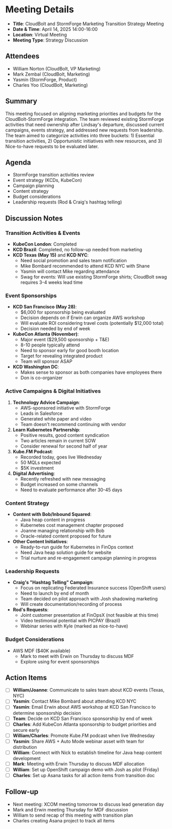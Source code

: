# Meeting Details
- **Title**: CloudBolt and StormForge Marketing Transition Strategy Meeting
- **Date & Time**: April 14, 2025 14:00-16:00
- **Location**: Virtual Meeting
- **Meeting Type**: Strategy Discussion

## Attendees
- William Norton (CloudBolt, VP Marketing)
- Mark Zembal (CloudBolt, Marketing)
- Yasmin (StormForge, Product)
- Charles Yoo (CloudBolt, Marketing)

## Summary
This meeting focused on aligning marketing priorities and budgets for the CloudBolt-StormForge integration. The team reviewed existing StormForge activities that need ownership after Lindsay's departure, discussed current campaigns, events strategy, and addressed new requests from leadership. The team aimed to categorize activities into three buckets: 1) Essential transition activities, 2) Opportunistic initiatives with new resources, and 3) Nice-to-have requests to be evaluated later.

## Agenda
- StormForge transition activities review
- Event strategy (KCDs, KubeCon)
- Campaign planning
- Content strategy
- Budget considerations
- Leadership requests (Rod & Craig's hashtag telling)

## Discussion Notes
### Transition Activities & Events
- **KubeCon London**: Completed
- **KCD Brazil**: Completed, no follow-up needed from marketing
- **KCD Texas (May 15)** and **KCD NYC**:
    - Need social promotion and sales team notification
    - Mike Bombard recommended to attend KCD NYC with Shane
    - Yasmin will contact Mike regarding attendance
    - Swag for events: Will use existing StormForge shirts; CloudBolt swag requires 3-4 weeks lead time

### Event Sponsorships
- **KCD San Francisco (May 28)**:
    - $6,000 for sponsorship being evaluated
    - Decision depends on if Erwin can organize AWS workshop
    - Will evaluate ROI considering travel costs (potentially $12,000 total)
    - Decision needed by end of week
- **KubeCon Atlanta (November)**:
    - Major event ($29,500 sponsorship + T&E)
    - 8-10 people typically attend
    - Need to sponsor early for good booth location
    - Target for revealing integrated product
    - Team will sponsor ASAP
- **KCD Washington DC**:
    - Makes sense to sponsor as both companies have employees there
    - Don is co-organizer

### Active Campaigns & Digital Initiatives
1. **Technology Advice Campaign**:
    - AWS-sponsored initiative with StormForge
    - Leads in Salesforce
    - Generated white paper and video
    - Team doesn't recommend continuing with vendor
2. **Learn Kubernetes Partnership**:
    - Positive results, good content syndication
    - Two articles remain in current SOW
    - Consider renewal for second half of year
3. **Kube.FM Podcast**:
    - Recorded today, goes live Wednesday
    - 50 MQLs expected
    - $5K investment
4. **Digital Advertising**:
    - Recently refreshed with new messaging
    - Budget increased on some channels
    - Need to evaluate performance after 30-45 days

### Content Strategy
- **Content with Bob/Inbound Squared**:
    - Java heap content in progress
    - Kubernetes cost management chapter proposed
    - Joanne managing relationship with Bob
    - Oracle-related content proposed for future
- **Other Content Initiatives**:
    - Ready-to-run guide for Kubernetes in FinOps context
    - Need Java heap solution guide for website
    - Trial nurture and re-engagement campaign planning in progress

### Leadership Requests
- **Craig's "Hashtag Telling" Campaign**:
    - Focus on replicating Federated Insurance success (OpenShift users)
    - Need to launch by end of month
    - Team decided on pilot approach with Josh shadowing marketing
    - Will create documentation/recording of process
- **Rod's Requests**:
    - Joint customer presentation at FinOpsX (not feasible at this time)
    - Video testimonial potential with PICPAY (Brazil)
    - Webinar series with Kyle (marked as nice-to-have)

### Budget Considerations
- AWS MDF ($40K available)
    - Mark to meet with Erwin on Thursday to discuss MDF
    - Explore using for event sponsorships

## Action Items
- [ ] **William/Joanne**: Communicate to sales team about KCD events (Texas, NYC)
- [ ] **Yasmin**: Contact Mike Bombard about attending KCD NYC
- [ ] **Yasmin**: Email Erwin about AWS workshop at KCD San Francisco to determine sponsorship decision
- [ ] **Team**: Decide on KCD San Francisco sponsorship by end of week
- [ ] **Charles**: Add KubeCon Atlanta sponsorship to budget priorities and secure early
- [ ] **William/Charles**: Promote Kube.FM podcast when live Wednesday
- [ ] **Yasmin**: Share AWS + Auto Mode webinar asset with team for distribution
- [ ] **William**: Connect with Nick to establish timeline for Java heap content development
- [ ] **Mark**: Meeting with Erwin Thursday to discuss MDF allocation
- [ ] **William**: Set up OpenShift campaign demo with Josh as pilot (Friday)
- [ ] **Charles**: Set up Asana tasks for all action items from transition doc

## Follow-up
- Next meeting: XCOM meeting tomorrow to discuss lead generation day
- Mark and Erwin meeting Thursday for MDF discussion
- William to send recap of this meeting with transition plan
- Charles creating Asana project to track all items